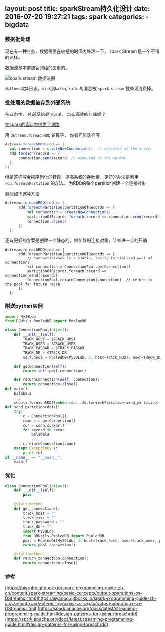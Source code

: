 layout: post
title: sparkStream持久化设计
date: 2016-07-20 19:27:21
tags: spark
categories: 
	- bigdata
---

### 数据批处理

现在有一种业务，数据需要在较短的时间内处理一下， spark Stream 是一个不错的选择。

<!--more-->

数据流基本按照官网给的图走的。

![spark stream 数据流图](http://ww2.sinaimg.cn/large/63fe561egw1f60lw5yta2j20wk0c6q50.jpg)

从`flume`收集日志，`sink`到`kafka`, `kafka`的消息被 `spark stream` 批处理消费掉。

### 批处理的数据被存到外部系统

在业务中， 外部系统是mysql， 怎么高效的存储呢？

[在spark的官网中提供了思路](https://spark.apache.org/docs/latest/streaming-programming-guide.html#design-patterns-for-using-foreachrdd)

用 `dstream.foreachRDD` 的算子， 你有可能这样写

```scala
dstream.foreachRDD(rdd => {
  val connection = createNewConnection()  // executed at the driver
  rdd.foreach(record => {
      connection.send(record) // executed at the worker
  })
})
```

但是这样写会报序列化的错误，提高系统的吞吐量，更好的办法是利用 `rdd.foreachPartition` 的方法。
为RDD的每个partition创建一个连接对象

类似如下这种方法

```scala
dstream.foreachRDD(rdd => {
      rdd.foreachPartition(partitionOfRecords => {
          val connection = createNewConnection()
          partitionOfRecords.foreach(record => connection.send(record))
          connection.close()
      })
  })
```
还有更好的方案是创建一个静态的，懒加载的连接对象，节省进一步的开销

```
dstream.foreachRDD(rdd => {
      rdd.foreachPartition(partitionOfRecords => {
          // ConnectionPool is a static, lazily initialized pool of connections
          val connection = ConnectionPool.getConnection()
          partitionOfRecords.foreach(record => connection.send(record))
          ConnectionPool.returnConnection(connection)  // return to the pool for future reuse
      })
  })
```

### 附送python实例

```python
import MySQLdb
from DBUtils.PooledDB import PooledDB

class ConnectionPool(object):
    def __init__(self):
        TRACK_HOST = $TRACK_HOST
        TRACK_USER = $TRACK_USER
        TRACK_PASSWD = $TRACK_PASSWD
        TRACK_DB = $TRACK_DB
        self.pool = PooledDB(MySQLdb, 2, host=TRACK_HOST, user=TRACK_USER, passwd=TRACK_PASSWD, db=TRACK_DB, port=3306)

    def getConnection(self):
        return self.pool.connection()

    def returnConnection(self, connection):
        return connection.close()
def main():
	balabala
	...
	counts.foreachRDD(lambda rdd: rdd.foreachPartition(send_partition))
def send_partition(data):
   	try:
	    c = ConnectionPool()
	    conn = c.getConnection()
	    cur = conn.cursor()
	    for record in data:
	    	balabala
	    	...
	    c.returnConnection(conn)
	except Exception, e:
        print (e)
if __name__ == "__main__":
    main()

```

### 优化

```python
class ConnectionPool(object):
    def __init__(self):
        pass

    @staticmethod
    def get_connection():
        track_host = ""
        track_user = ""
        track_password = ""
        track_db = ""
        import MySQLdb
        from DBUtils.PooledDB import PooledDB
        pool = PooledDB(MySQLdb, 2, host=track_host, user=track_user, passwd=track_password, db=track_db, port=3306)
        return pool.connection()

    @staticmethod
    def return_connection(connection):
        return connection.close()
```
### 参考

[https://aiyanbo.gitbooks.io/spark-programming-guide-zh-cn/content/spark-streaming/basic-concepts/output-operations-on-DStreams.html](https://aiyanbo.gitbooks.io/spark-programming-guide-zh-cn/content/spark-streaming/basic-concepts/output-operations-on-DStreams.html)
[https://spark.apache.org/docs/latest/streaming-programming-guide.html#design-patterns-for-using-foreachrdd](https://spark.apache.org/docs/latest/streaming-programming-guide.html#design-patterns-for-using-foreachrdd)
